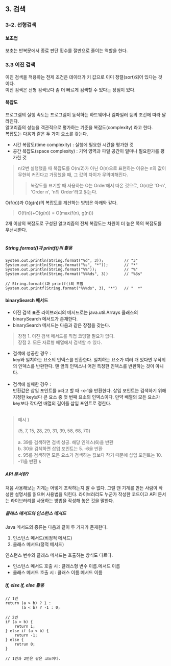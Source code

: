 ## 3. 검색
### 3-2. 선형검색
#### 보초법
보초는 반복문에서 종료 판단 횟수를 절반으로 줄이는 역할을 한다.
### 3.3 이진 검색
이진 검색을 적용하는 전제 조건은 데이터가 키 값으로 이미 정렬(sort)되어 있다는 것이다.<br>
이진 검색은 선형 검색보다 좀 더 빠르게 검색할 수 있다는 장점이 있다.
#### 복잡도
프로그램의 실행 속도는 프로그램이 동작하는 하드웨어나 컴파일러 등의 조건에 따라
달라진다. <br> 알고리즘의 성능을 객관적으로 평가하는 기준을 복잡도(complexity)
라고 한다.<br> 복잡도는 다음과 같은 두 가지 요소를 갖는다.
- 시간 복잡도(time complexity) : 실행에 필요한 시간을 평가한 것
- 공간 복잡도(space complexity) : 기억 영역과 파일 공간이 얼마나 필요한가를 평가한 것
> n/2번 실행했을 때 복잡도를 O(n/2)가 아닌 O(n)으로 표현하는 이유는 n의 값이
> 무한히 커진다고 가정했을 때, 그 값의 차이가 무의미해진다.<br>
>> 복잡도를 표기할 때 사용하는 O는 Order에서 따온 것으로, 
O(n)은 'O-n', 'Order n', 'n의 Order'라고 읽는다.

O(f(n))과 O(g(n))의 복잡도를 계산하는 방법은 아래와 같다.
>O(f(n))+O(g(n)) = O(max(f(n), g(n)))

2개 이상의 복잡도로 구성된 알고리즘의 전체 복잡도는 차원이 더 높은 쪽의
복잡도를 우선시한다.<br>
<br>
##### String.format()과 printf()의 활용
```
System.out.println(String.format("%d", 3));         // "3"
System.out.println(String.format("%s", "*"));       // "*"
System.out.println(String.format("%%"));            // "%"
System.out.println(String.format("%%%ds", 3))       // "%3s"

// String.format()과 printf()의 조합
System.out.printf(String.format("%%%ds", 3), "*")   // "  *"
```

#### binarySearch 메서드
- 이진 검색 표준 라이브러리의 메서드로는 java.util.Arrays 클래스의
binarySearch 메서드가 존재한다.
- binarySearch 메서드는 다음과 같은 장점을 갖는다.
> 장점 1. 이진 검색 메서드를 직접 코딩할 필요가 없다.<br>
> 장점 2. 모든 자료형 배열에서 검색할 수 있다.

- 검색에 성공한 경우 : <br>
key와 일치하는 요소의 인덱스를 반환한다. 일치하는 요소가 여러 개 있다면 무작위의
인덱스를 반환한다. 맨 앞의 인덱스나 어떤 특정한 인덱스를 반환하는 것이 아니다.
<br><br>
- 검색에 실패한 경우 : <br>
반환값은 삽입 포인트를 x라고 할 때 -x-1을 반환한다. 
삽입 포인트는 검색하기 위해 지정한 key보다 큰 요소 중 첫 번째 요소의 인덱스이다.
만약 배열의 모든 요소가 key보다 작다면 배열의 길이를 삽입 포인트로 정한다.
<br><br>
> 예시 ) <br><br>
> {5, 7, 15, 28, 29, 31, 39, 58, 68, 70} <br><br>
> a. 39를 검색하면 검색 성공. 해당 인덱스(6)을 반환 <br>
> b. 30을 검색하면 삽입 포인트는 5. -6을 반환 <br>
> c. 95를 검색하면 모든 요소가 검색하는 값보다 작기 때문에 삽입 포인트는 10. -11을 반환
s
##### API 문서란?
처음 사용해보는 기계는 어떻게 조작하는지 알 수 없다.
그럴 땐 기계를 만든 사람이 작성한 설명서를 읽으며 사용법을 익힌다.
라이브러리도 누군가 작성한 코드이고 API 문서는
라이브러리를 사용하는 방법을 작성해 놓은 것을 말한다.

##### 클래스 메서드와 인스턴스 메서드
Java 메서드의 종류는 다음과 같이 두 가지가 존재한다.
1. 인스턴스 메서드(비정적 메서드)
2. 클래스 메서드(정적 메서드)<br>

인스턴스 변수와 클래스 메서드는 호출하는 방식도 다르다.
- 인스턴스 메서드 호출 시 : 클래스형 변수 이름.메서드 이름
- 클래스 메서드 호출 시 : 클래스 이름.메서드 이름

##### if, else if, else 활용
```
// 1번
return (a > b) ? 1 :
       (a < b) ? -1 : 0;

// 2번
if (a > b) {
    return 1;
} else if (a < b) {
    return -1;
} else {
    retrun 0;
}

// 1번과 2번은 같은 코드이다.
```